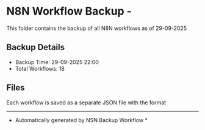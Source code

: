 # N8N Workflow Backup - 
This folder contains the backup of all N8N workflows as of 29-09-2025

## Backup Details
- Backup Time: 29-09-2025 22:00
- Total Workflows: 18

## Files
Each workflow is saved as a separate JSON file with the format

-----------
* Automatically generated by NSN Backup Workflow *